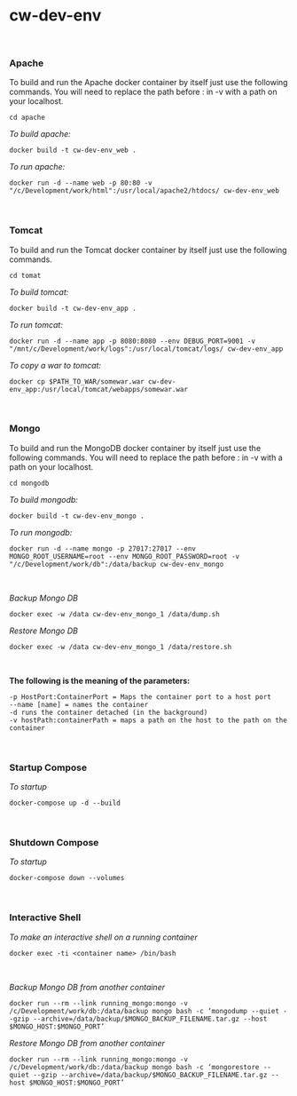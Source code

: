 # cw-dev-env

&nbsp;
### Apache

To build and run the Apache docker container by itself just use the following commands.  You will need to replace the path before : in -v with a path on your localhost.

```
cd apache
```

_To build apache:_
```
docker build -t cw-dev-env_web .
```

_To run apache:_
```
docker run -d --name web -p 80:80 -v "/c/Development/work/html":/usr/local/apache2/htdocs/ cw-dev-env_web
```

&nbsp;
### Tomcat

To build and run the Tomcat docker container by itself just use the following commands.

```
cd tomat
```

_To build tomcat:_
```
docker build -t cw-dev-env_app .
```

_To run tomcat:_
```
docker run -d --name app -p 8080:8080 --env DEBUG_PORT=9001 -v "/mnt/c/Development/work/logs":/usr/local/tomcat/logs/ cw-dev-env_app
```

_To copy a war to tomcat:_
```
docker cp $PATH_TO_WAR/somewar.war cw-dev-env_app:/usr/local/tomcat/webapps/somewar.war
```


&nbsp;
### Mongo

To build and run the MongoDB docker container by itself just use the following commands. You will need to replace the path before : in -v with a path on your localhost.

```
cd mongodb
```

_To build mongodb:_
```
docker build -t cw-dev-env_mongo .
```

_To run mongodb:_
```
docker run -d --name mongo -p 27017:27017 --env MONGO_ROOT_USERNAME=root --env MONGO_ROOT_PASSWORD=root -v "/c/Development/work/db":/data/backup cw-dev-env_mongo
```

&nbsp;

_Backup Mongo DB_
```
docker exec -w /data cw-dev-env_mongo_1 /data/dump.sh
```

_Restore Mongo DB_
```
docker exec -w /data cw-dev-env_mongo_1 /data/restore.sh
```

&nbsp;

**The following is the meaning of the parameters:**

```
-p HostPort:ContainerPort = Maps the container port to a host port
--name [name] = names the container
-d runs the container detached (in the background)
-v hostPath:containerPath = maps a path on the host to the path on the container
```


&nbsp;
### Startup Compose

_To startup_
```
docker-compose up -d --build
```

&nbsp;
### Shutdown Compose

_To startup_
```
docker-compose down --volumes
```

&nbsp;
### Interactive Shell

_To make an interactive shell on a running container_
```
docker exec -ti <container name> /bin/bash
```

&nbsp;

_Backup Mongo DB from another container_
```
docker run --rm --link running_mongo:mongo -v /c/Development/work/db:/data/backup mongo bash -c ‘mongodump --quiet --gzip --archive=/data/backup/$MONGO_BACKUP_FILENAME.tar.gz --host $MONGO_HOST:$MONGO_PORT’
```

_Restore Mongo DB from another container_
```
docker run --rm --link running_mongo:mongo -v /c/Development/work/db:/data/backup mongo bash -c ‘mongorestore --quiet --gzip --archive=/data/backup/$MONGO_BACKUP_FILENAME.tar.gz --host $MONGO_HOST:$MONGO_PORT’
```

